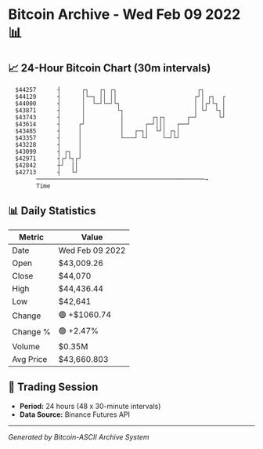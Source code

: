 # Bitcoin Archive - Wed Feb 09 2022 📊

## 📈 24-Hour Bitcoin Chart (30m intervals)

```
  $44257      ┤      ┌┐   ┌┐ ┌┐                       ┌┐       
  $44129      ┤      │└─┐ ││ ││                      ┌┘│ ┌┐  ┌ 
  $44000      ┤      │  └─┘└─┘└┐                     │ │┌┘└┐ │ 
  $43871      ┤      │         └┐                    │ └┘  └┐│ 
  $43743      ┤      │          │        ┌┐┌┐      ┌─┘      └┘ 
  $43614      ┤     ┌┘          │      ┌─┘│││   ┌──┘           
  $43485      ┤     │           │   ┌─┐│  └┘│ ┌┐│              
  $43357      ┤     │           └───┘ └┘    └─┘└┘              
  $43228      ┤     │                                          
  $43099      ┤ ┌┐  │                                          
  $42971      ┤┌┘└┐┌┘                                          
  $42842      ┼┘  ││                                           
  $42713      ┤   └┘                                           
        ────────────────────────────────────────────────→
        Time
```

## 📊 Daily Statistics

| Metric | Value |
|--------|-------|
| Date | Wed Feb 09 2022 |
| Open | $43,009.26 |
| Close | $44,070 |
| High | $44,436.44 |
| Low | $42,641 |
| Change | 🟢 +$1060.74 |
| Change % | 🟢 +2.47% |
| Volume | $0.35M |
| Avg Price | $43,660.803 |

## 📅 Trading Session

- **Period:** 24 hours (48 x 30-minute intervals)
- **Data Source:** Binance Futures API

---
*Generated by Bitcoin-ASCII Archive System*
